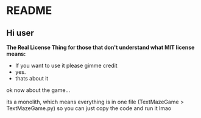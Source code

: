 # README

## Hi user
**The Real License Thing for those that don't understand what MIT license  means:**
* If you want to use it please gimme credit
* yes.
* thats about it

ok now about the game...

its a monolith, which means everything is in one file (TextMazeGame > TextMazeGame.py)
so you can just copy the code and run it
lmao
